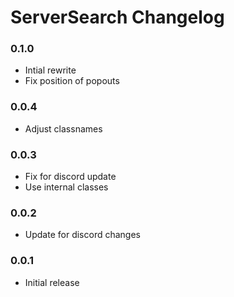 # ServerSearch Changelog

### 0.1.0

 - Intial rewrite
 - Fix position of popouts

### 0.0.4

 - Adjust classnames

### 0.0.3

 - Fix for discord update
 - Use internal classes

### 0.0.2

 - Update for discord changes

### 0.0.1

 - Initial release